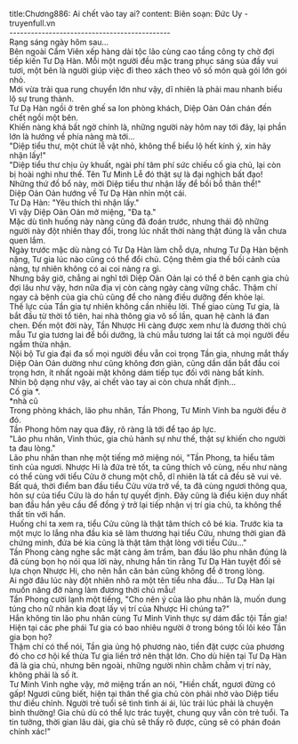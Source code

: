 title:Chương886: Ai chết vào tay ai?
content:
Biên soạn: Đức Uy - truyenfull.vn<br>---------------------------------------------<br>Rạng sáng ngày hôm sau…<br>Bên ngoài Cẩm Viên xếp hàng dài tộc lão cùng cao tầng công ty chờ đợi tiếp kiến Tư Dạ Hàn. Mỗi một người đều mặc trang phục sáng sủa đầy vui tươi, một bên là người giúp việc đi theo xách theo vô số món quà gói lớn gói nhỏ.<br>Mới vừa trải qua rung chuyển lớn như vậy, dĩ nhiên là phải mau nhanh biểu lộ sự trung thành.<br>Tư Dạ Hàn ngồi ở trên ghế sa lon phòng khách, Diệp Oản Oản chán đến chết ngồi một bên.<br>Khiến nàng khá bất ngờ chính là, những người này hôm nay tới đây, lại phần lớn là hướng về phía nàng mà tới...<br>"Diệp tiểu thư, một chút lễ vật nhỏ, không thể biểu lộ hết kính ý, xin hãy nhận lấy!"<br>"Diệp tiểu thư chịu ủy khuất, ngài phí tâm phí sức chiếu cố gia chủ, lại còn bị hoài nghi như thế. Tên Tư Minh Lễ đó thật sự là đại nghịch bất đạo! Những thứ đồ bổ này, mời Diệp tiểu thư nhận lấy để bồi bổ thân thể!"<br>Diệp Oản Oản hướng về Tư Dạ Hàn nhìn một cái.<br>Tư Dạ Hàn: "Yêu thích thì nhận lấy."<br>Vì vậy Diệp Oản Oản mở miệng, "Đa tạ."<br>Mặc dù tình huống này nàng cũng đã đoán trước, nhưng thái độ những người này đột nhiên thay đổi, trong lúc nhất thời nàng thật đúng là vẫn chưa quen lắm.<br>Ngày trước mặc dù nàng có Tư Dạ Hàn làm chỗ dựa, nhưng Tư Dạ Hàn bệnh nặng, Tư gia lúc nào cũng có thể đổi chủ. Cộng thêm gia thế bối cảnh của nàng, tự nhiên không có ai coi nàng ra gì.<br>Nhưng bây giờ, chẳng ai nghĩ tới Diệp Oản Oản lại có thể ở bên cạnh gia chủ đợi lâu như vậy, hơn nữa địa vị còn càng ngày càng vững chắc. Thậm chí ngay cả bệnh của gia chủ cũng để cho nàng điều dưỡng đến khỏe lại.<br>Thế lực của Tần gia tự nhiên không cần nhiều lời. Thế giao cùng Tư gia, là bắt đầu từ thời tổ tiên, hai nhà thông gia vô số lần, quan hệ cành lá đan chen. Đến một đời này, Tần Nhược Hi càng được xem như là đương thời chủ mẫu Tư gia tương lai để bồi dưỡng, là chủ mẫu tương lai tất cả mọi người đều ngầm thừa nhận.<br>Nội bộ Tư gia đại đa số mọi người đều vẫn coi trọng Tần gia, nhưng mắt thấy Diệp Oản Oản dường như cũng không đơn giản, cũng dần dần bắt đầu coi trọng hơn, ít nhất ngoài mặt không dám tiếp tục đối với nàng bất kính.<br>Nhìn bộ dạng như vậy, ai chết vào tay ai còn chưa nhất định...<br>Cố gia *.<br>*nhà cũ<br>Trong phòng khách, lão phu nhân, Tần Phong, Tư Minh Vinh ba người đều ở đó.<br>Tần Phong hôm nay qua đây, rõ ràng là tới để tạo áp lực.<br>"Lão phu nhân, Vinh thúc, gia chủ hành sự như thế, thật sự khiến cho người ta đau lòng."<br>Lão phu nhân than nhẹ một tiếng mở miệng nói, "Tần Phong, ta hiểu tâm tình của ngươi. Nhược Hi là đứa trẻ tốt, ta cũng thích vô cùng, nếu như nàng có thể cùng với tiểu Cửu ở chung một chỗ, dĩ nhiên là tất cả đều sẽ vui vẻ.<br>Bất quá, thời điểm ban đầu tiểu Cửu vừa trở về, ta đã cùng ngươi thông qua, hôn sự của tiểu Cửu là do hắn tự quyết định. Đây cũng là điều kiện duy nhất ban đầu hắn yêu cầu để đồng ý trở lại tiếp nhận vị trí gia chủ, ta không thể thất tín với hắn.<br>Huống chi ta xem ra, tiểu Cửu cũng là thật tâm thích cô bé kia. Trước kia ta một mực lo lắng nha đầu kia sẽ làm thương hại tiểu Cửu, nhưng thời gian đã chứng minh, đứa bé kia cũng là thật tâm thật lòng với tiểu Cửu..."<br>Tần Phong càng nghe sắc mặt càng âm trầm, ban đầu lão phu nhân đúng là đã cùng bọn họ nói qua lời này, nhưng hắn tin rằng Tư Dạ Hàn tuyệt đối sẽ lựa chọn Nhược Hi, cho nên hắn căn bản cũng không để ở trong lòng.<br>Ai ngờ đâu lúc này đột nhiên nhô ra một tên tiểu nha đầu... Tư Dạ Hàn lại muốn nâng đỡ nàng làm đương thời chủ mẫu!<br>Tần Phong cười lạnh một tiếng, "Cho nên ý của lão phu nhân là, muốn dung túng cho nữ nhân kia đoạt lấy vị trí của Nhược Hi chúng ta?"<br>Hắn không tin lão phu nhân cùng Tư Minh Vinh thực sự dám đắc tội Tần gia!<br>Hiện tại các phe phái Tư gia có bao nhiêu người ở trong bóng tối lôi kéo Tần gia bọn họ?<br>Thậm chí có thể nói, Tần gia ủng hộ phương nào, tiền đặt cược của phương đó cho cơ hội kế thừa Tư gia liền trở nên thật lớn. Cho dù hiện tại Tư Dạ Hàn đã là gia chủ, nhưng bên ngoài, những người nhìn chằm chằm vị trí này, không phải là số ít.<br>Tư Minh Vinh nghe vậy, mở miệng trấn an nói, "Hiền chất, ngươi đừng có gấp! Ngươi cũng biết, hiện tại thân thể gia chủ còn phải nhờ vào Diệp tiểu thư điều chỉnh. Người trẻ tuổi sẽ tình tình ái ái, lúc trái lúc phải là chuyện bình thường! Gia chủ dù có thể lực trác tuyệt, chung quy vẫn còn trẻ tuổi. Ta tin tưởng, thời gian lâu dài, gia chủ sẽ thấy rõ được, cũng sẽ có phán đoán chính xác!"
